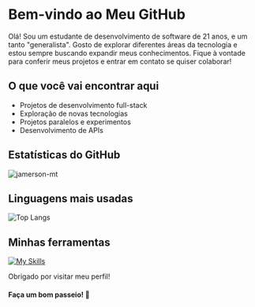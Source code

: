 # Bem-vindo ao Meu GitHub

Olá! Sou um estudante de desenvolvimento de software de 21 anos, e um tanto "generalista". Gosto de explorar diferentes áreas da tecnologia e estou sempre buscando expandir meus conhecimentos. Fique à vontade para conferir meus projetos e entrar em contato se quiser colaborar!

## O que você vai encontrar aqui
- Projetos de desenvolvimento full-stack
- Exploração de novas tecnologias
- Projetos paralelos e experimentos
- Desenvolvimento de APIs

## Estatísticas do GitHub
![jamerson-mt](https://github-readme-stats.vercel.app/api?username=jamerson-mt&show_icons=true&theme=radical)

## Linguagens mais usadas
![Top Langs](https://github-readme-stats.vercel.app/api/top-langs/?username=jamerson-mt&layout=compact&theme=radical)

## Minhas ferramentas
[![My Skills](https://skillicons.dev/icons?i=html,css,js,vue,figma,,dotnet,cs,,mysql)](https://skillicons.dev)





Obrigado por visitar meu perfil!

#### Faça um bom passeio! 🚀
